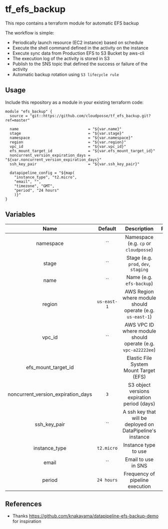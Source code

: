 # tf_efs_backup

This repo contains a terraform module for automatic EFS backup

The workflow is simple:
* Periodically launch resource (EC2 instance) based on schedule
* Execute the shell command defined in the activity on the instance
* Execute sync data from Production EFS to S3 Bucket by aws-cli
* The execution log of the activity is stored in S3
* Publish to the SNS topic that defined the success or failure of the activity
* Automatic backup rotation using `S3 lifecycle rule`

## Usage

Include this repository as a module in your existing terraform code:

```
module "efs_backup" {
  source = "git::https://github.com/cloudposse/tf_efs_backup.git?ref=master"

  name                               = "${var.name}"
  stage                              = "${var.stage}"
  namespace                          = "${var.namespace}"
  region                             = "${var.region}"
  vpc_id                             = "${var.vpc_id}"
  efs_mount_target_id                = "${var.efs_mount_target_id}"
  noncurrent_version_expiration_days = "${var.noncurrent_version_expiration_days}"
  ssh_key_pair                       = "${var.ssh_key_pair}"

  datapipeline_config = "${map(
    "instance_type", "t2.micro",
    "email", "",
    "timezone", "GMT",
    "period", "24 hours"
    )}"
}

```


## Variables

|  Name                        |  Default       |  Description                                             | Required |
|:----------------------------:|:--------------:|:--------------------------------------------------------:|:--------:|
| namespace                    | ``             | Namespace (e.g. `cp` or `cloudposse`)                    | Yes      |
| stage                        | ``             | Stage (e.g. `prod`, `dev`, `staging`                     | Yes      |
| name                         | ``             | Name  (e.g. `efs-backup`)                                | Yes      |
| region                       | `us-east-1`    | AWS Region where module should operate (e.g. `us-east-1`)| Yes      |
| vpc_id                       | ``             | AWS VPC ID where module should operate (e.g. `vpc-a22222ee`)| Yes   |
| efs_mount_target_id          |                | Elastic File System Mount Target (EFS)                   | Yes      |
| noncurrent_version_expiration_days| `3`       | S3 object versions expiration period (days)              | Yes      |
| ssh_key_pair                 | ``             | A ssh key that will be deployed on DataPipeline's instance| Yes     |
| instance_type                | `t2.micro`     | Instance type to use                                     | No       |
| email                        | ``             | Email to use in SNS                                      | Yes      |
| period                       | `24 hours`     | Frequency of pipeline execution                          | No       |



## References
* Thanks https://github.com/knakayama/datapipeline-efs-backup-demo for
inspiration